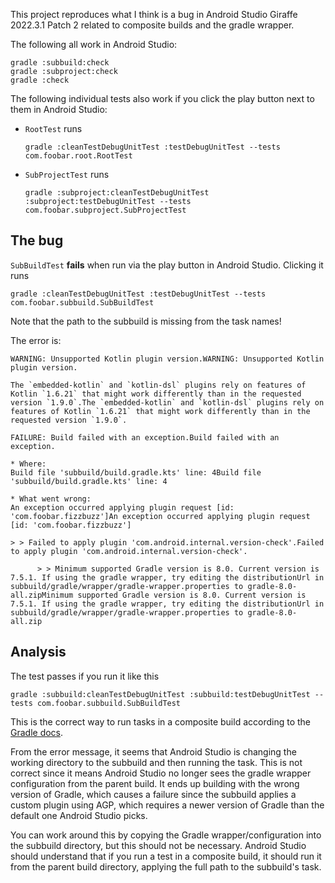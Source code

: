 This project reproduces what I think is a bug in Android Studio Giraffe 2022.3.1
Patch 2 related to composite builds and the gradle wrapper.

The following all work in Android Studio:

```
gradle :subbuild:check
gradle :subproject:check
gradle :check
```

The following individual tests also work if you click the play button next to
them in Android Studio:

* `RootTest` runs

      gradle :cleanTestDebugUnitTest :testDebugUnitTest --tests com.foobar.root.RootTest
* `SubProjectTest` runs

      gradle :subproject:cleanTestDebugUnitTest :subproject:testDebugUnitTest --tests com.foobar.subproject.SubProjectTest

## The bug

`SubBuildTest` **fails** when run via the play button in Android Studio. Clicking it runs

    gradle :cleanTestDebugUnitTest :testDebugUnitTest --tests com.foobar.subbuild.SubBuildTest

Note that the path to the subbuild is missing from the task names!

The error is:

```
WARNING: Unsupported Kotlin plugin version.WARNING: Unsupported Kotlin plugin version.

The `embedded-kotlin` and `kotlin-dsl` plugins rely on features of Kotlin `1.6.21` that might work differently than in the requested version `1.9.0`.The `embedded-kotlin` and `kotlin-dsl` plugins rely on features of Kotlin `1.6.21` that might work differently than in the requested version `1.9.0`.

FAILURE: Build failed with an exception.Build failed with an exception.

* Where:
Build file 'subbuild/build.gradle.kts' line: 4Build file 'subbuild/build.gradle.kts' line: 4

* What went wrong:
An exception occurred applying plugin request [id: 'com.foobar.fizzbuzz']An exception occurred applying plugin request [id: 'com.foobar.fizzbuzz']

> > Failed to apply plugin 'com.android.internal.version-check'.Failed to apply plugin 'com.android.internal.version-check'.

      > > Minimum supported Gradle version is 8.0. Current version is 7.5.1. If using the gradle wrapper, try editing the distributionUrl in subbuild/gradle/wrapper/gradle-wrapper.properties to gradle-8.0-all.zipMinimum supported Gradle version is 8.0. Current version is 7.5.1. If using the gradle wrapper, try editing the distributionUrl in subbuild/gradle/wrapper/gradle-wrapper.properties to gradle-8.0-all.zip
```

## Analysis

The test passes if you run it like this

    gradle :subbuild:cleanTestDebugUnitTest :subbuild:testDebugUnitTest --tests com.foobar.subbuild.SubBuildTest

This is the correct way to run tasks in a composite build according to the
[Gradle docs](https://docs.gradle.org/current/userguide/composite_builds.html).

From the error message, it seems that Android Studio is changing the working
directory to the subbuild and then running the task. This is not correct since
it means Android Studio no longer sees the gradle wrapper configuration from the
parent build. It ends up building with the wrong version of Gradle, which causes
a failure since the subbuild applies a custom plugin using AGP, which requires a
newer version of Gradle than the default one Android Studio picks.

You can work around this by copying the Gradle wrapper/configuration into the
subbuild directory, but this should not be necessary. Android Studio should
understand that if you run a test in a composite build, it should run it from
the parent build directory, applying the full path to the subbuild's task.
